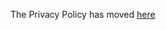 The Privacy Policy has moved [here](https://app.termly.io/policy-viewer/policy.html?policyUUID=332c961e-4f74-404b-badf-5148f9dadba7)
